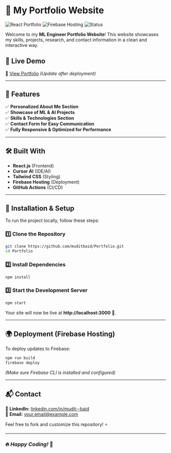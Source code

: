 # 🚀 My Portfolio Website

![React Portfolio](https://img.shields.io/badge/React-18-blue) ![Firebase Hosting](https://img.shields.io/badge/Hosting-Firebase-orange) ![Status](https://img.shields.io/badge/Status-Active-green)

Welcome to my **ML Engineer Portfolio Website**! This website showcases my skills, projects, research, and contact information in a clean and interactive way.

## 📸 Live Demo
🔗 [View Portfolio]([https://muditportfolio-7038e.web.app/]) _(Update after deployment)_

---

## 📂 Features
✅ **Personalized About Me Section**  
✅ **Showcase of ML & AI Projects**  
✅ **Skills & Technologies Section**  
✅ **Contact Form for Easy Communication**  
✅ **Fully Responsive & Optimized for Performance**  

---

## 🛠️ Built With
- **React.js** (Frontend)
- **Cursor AI** (IDE/AI)
- **Tailwind CSS** (Styling)
- **Firebase Hosting** (Deployment)
- **GitHub Actions** (CI/CD)

---

## 🔧 Installation & Setup
To run the project locally, follow these steps:

### **1️⃣ Clone the Repository**
```sh
git clone https://github.com/muditbaid/Portfolio.git
cd Portfolio
```

### **2️⃣ Install Dependencies**
```sh
npm install
```

### **3️⃣ Start the Development Server**
```sh
npm start
```
Your site will now be live at **http://localhost:3000** 🚀.

---

## 🌍 Deployment (Firebase Hosting)
To deploy updates to Firebase:
```sh
npm run build
firebase deploy
```
_(Make sure Firebase CLI is installed and configured)_

---

## 📬 Contact  
💼 **LinkedIn:** [linkedin.com/in/mudit--baid](https://www.linkedin.com/in/mudit--baid/)  
📧 **Email:** [your.email@example.com](mailto:muditb0712@gmail.com)  

Feel free to fork and customize this repository! ⭐  

---

### 🔥 _Happy Coding!_ 🚀
